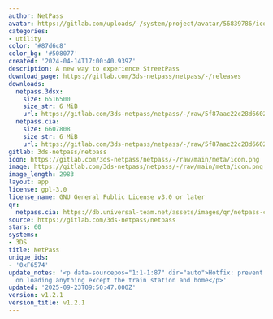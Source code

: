 ```yaml
---
author: NetPass
avatar: https://gitlab.com/uploads/-/system/project/avatar/56839786/icon.png
categories:
- utility
color: '#87d6c8'
color_bg: '#508077'
created: '2024-04-14T17:00:40.939Z'
description: A new way to experience StreetPass
download_page: https://gitlab.com/3ds-netpass/netpass/-/releases
downloads:
  netpass.3dsx:
    size: 6516500
    size_str: 6 MiB
    url: https://gitlab.com/3ds-netpass/netpass/-/raw/5f87aac22c28d66022b75c696e71c587816444c6/netpass.3dsx?inline=false
  netpass.cia:
    size: 6607808
    size_str: 6 MiB
    url: https://gitlab.com/3ds-netpass/netpass/-/raw/5f87aac22c28d66022b75c696e71c587816444c6/netpass.cia?inline=false
gitlab: 3ds-netpass/netpass
icon: https://gitlab.com/3ds-netpass/netpass/-/raw/main/meta/icon.png
image: https://gitlab.com/3ds-netpass/netpass/-/raw/main/meta/icon.png
image_length: 2983
layout: app
license: gpl-3.0
license_name: GNU General Public License v3.0 or later
qr:
  netpass.cia: https://db.universal-team.net/assets/images/qr/netpass-cia.png
source: https://gitlab.com/3ds-netpass/netpass
stars: 60
systems:
- 3DS
title: NetPass
unique_ids:
- '0xF6574'
update_notes: '<p data-sourcepos="1:1-1:87" dir="auto">Hotfix: prevent 3ds from crashing
  on loading anything except the train station and home</p>'
updated: '2025-09-23T09:50:47.000Z'
version: v1.2.1
version_title: v1.2.1
---
```

